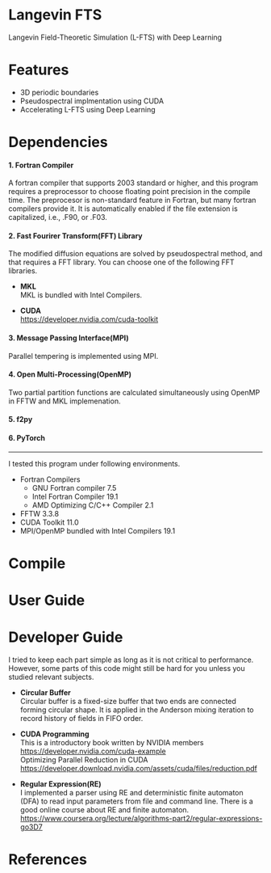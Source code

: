 # Langevin FTS
Langevin Field-Theoretic Simulation (L-FTS) with Deep Learning

# Features
* 3D periodic boundaries  
* Pseudospectral implmentation using CUDA
* Accelerating L-FTS using Deep Learning

# Dependencies
#### 1. Fortran Compiler
  A fortran compiler that supports 2003 standard or higher, and this program requires a preprocessor to choose floating point precision in the compile time. The preprocesor is non-standard feature in Fortran, but many fortran compilers provide it. It is automatically enabled if the file extension is capitalized, i.e., .F90, or .F03.

#### 2. Fast Fourirer Transform(FFT) Library
  The modified diffusion equations are solved by pseudospectral method, and that requires a FFT library. You can choose one of the following FFT libraries.

+ **MKL**   
  MKL is bundled with Intel Compilers.  
  
+ **CUDA**  
  https://developer.nvidia.com/cuda-toolkit  

#### 3. Message Passing Interface(MPI)
  Parallel tempering is implemented using MPI.  
  
#### 4. Open Multi-Processing(OpenMP)
  Two partial partition functions are calculated simultaneously using OpenMP in FFTW and MKL implemenation.  

#### 5. f2py

#### 6. PyTorch

* * *
I tested this program under following environments.  
+ Fortran Compilers
  + GNU Fortran compiler 7.5  
  + Intel Fortran Compiler 19.1  
  + AMD Optimizing C/C++ Compiler 2.1  
+ FFTW 3.3.8
+ CUDA Toolkit 11.0
+ MPI/OpenMP bundled with Intel Compilers 19.1

# Compile
  
# User Guide

# Developer Guide
  I tried to keep each part simple as long as it is not critical to performance. However, some parts of this code might still be hard for you unless you studied relevant subjects.   

+ **Circular Buffer**   
    Circular buffer is a fixed-size buffer that two ends are connected forming circular shape. It is applied in the Anderson mixing iteration to record history of fields in FIFO order.

+ **CUDA Programming**  
    This is a introductory book written by NVIDIA members  
  https://developer.nvidia.com/cuda-example  
    Optimizing Parallel Reduction in CUDA  
  https://developer.download.nvidia.com/assets/cuda/files/reduction.pdf  

+ **Regular Expression(RE)**  
    I implemented a parser using RE and deterministic finite automaton (DFA) to read input parameters from file and command line. There is a good online course about RE and finite automaton.  
  https://www.coursera.org/lecture/algorithms-part2/regular-expressions-go3D7 
  
# References
